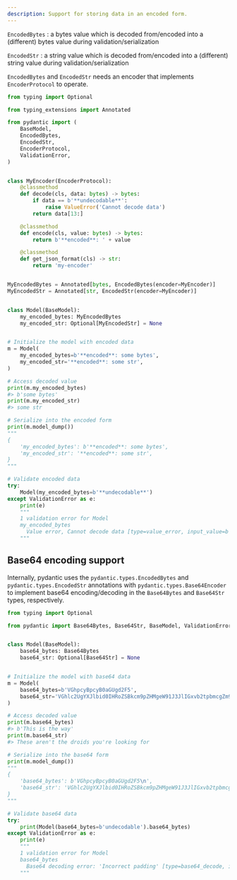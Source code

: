 ```yaml
---
description: Support for storing data in an encoded form.
---
```


`EncodedBytes`
: a bytes value which is decoded from/encoded into a (different) bytes value during validation/serialization

`EncodedStr`
: a string value which is decoded from/encoded into a (different) string value during validation/serialization

`EncodedBytes` and `EncodedStr` needs an encoder that implements `EncoderProtocol` to operate.

```py
from typing import Optional

from typing_extensions import Annotated

from pydantic import (
    BaseModel,
    EncodedBytes,
    EncodedStr,
    EncoderProtocol,
    ValidationError,
)


class MyEncoder(EncoderProtocol):
    @classmethod
    def decode(cls, data: bytes) -> bytes:
        if data == b'**undecodable**':
            raise ValueError('Cannot decode data')
        return data[13:]

    @classmethod
    def encode(cls, value: bytes) -> bytes:
        return b'**encoded**: ' + value

    @classmethod
    def get_json_format(cls) -> str:
        return 'my-encoder'


MyEncodedBytes = Annotated[bytes, EncodedBytes(encoder=MyEncoder)]
MyEncodedStr = Annotated[str, EncodedStr(encoder=MyEncoder)]


class Model(BaseModel):
    my_encoded_bytes: MyEncodedBytes
    my_encoded_str: Optional[MyEncodedStr] = None


# Initialize the model with encoded data
m = Model(
    my_encoded_bytes=b'**encoded**: some bytes',
    my_encoded_str='**encoded**: some str',
)

# Access decoded value
print(m.my_encoded_bytes)
#> b'some bytes'
print(m.my_encoded_str)
#> some str

# Serialize into the encoded form
print(m.model_dump())
"""
{
    'my_encoded_bytes': b'**encoded**: some bytes',
    'my_encoded_str': '**encoded**: some str',
}
"""

# Validate encoded data
try:
    Model(my_encoded_bytes=b'**undecodable**')
except ValidationError as e:
    print(e)
    """
    1 validation error for Model
    my_encoded_bytes
      Value error, Cannot decode data [type=value_error, input_value=b'**undecodable**', input_type=bytes]
    """
```

## Base64 encoding support

Internally, pydantic uses the `pydantic.types.EncodedBytes` and `pydantic.types.EncodedStr` annotations with `pydantic.types.Base64Encoder` to implement base64 encoding/decoding in the `Base64Bytes` and `Base64Str` types, respectively.

```py
from typing import Optional

from pydantic import Base64Bytes, Base64Str, BaseModel, ValidationError


class Model(BaseModel):
    base64_bytes: Base64Bytes
    base64_str: Optional[Base64Str] = None


# Initialize the model with base64 data
m = Model(
    base64_bytes=b'VGhpcyBpcyB0aGUgd2F5',
    base64_str='VGhlc2UgYXJlbid0IHRoZSBkcm9pZHMgeW91J3JlIGxvb2tpbmcgZm9y',
)

# Access decoded value
print(m.base64_bytes)
#> b'This is the way'
print(m.base64_str)
#> These aren't the droids you're looking for

# Serialize into the base64 form
print(m.model_dump())
"""
{
    'base64_bytes': b'VGhpcyBpcyB0aGUgd2F5\n',
    'base64_str': 'VGhlc2UgYXJlbid0IHRoZSBkcm9pZHMgeW91J3JlIGxvb2tpbmcgZm9y\n',
}
"""

# Validate base64 data
try:
    print(Model(base64_bytes=b'undecodable').base64_bytes)
except ValidationError as e:
    print(e)
    """
    1 validation error for Model
    base64_bytes
      Base64 decoding error: 'Incorrect padding' [type=base64_decode, input_value=b'undecodable', input_type=bytes]
    """
```
